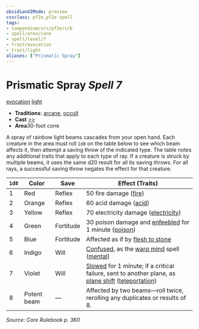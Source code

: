 ```yaml
---
obsidianUIMode: preview
cssclass: pf2e,pf2e-spell
tags:
- compendium/src/pf2e/crb
- spell/area/cone
- spell/level/7
- trait/evocation
- trait/light
aliases: ["Prismatic Spray"]
---
```

# Prismatic Spray *Spell 7*   
[evocation](../../rules/traits/evocation.md)  [light](../../rules/traits/light.md)  

- **Traditions**: [arcane](../../rules/traits/arcane.md), [occult](../../rules/traits/occult.md)
- **Cast** [>>](../../rules/core-rulebook/chapter-9-playing-the-game.md#Actions "Two-Action") 
- **Area**30-foot cone

A spray of rainbow light beams cascades from your open hand. Each creature in the area must roll `1d8` on the table below to see which beam affects it, then attempt a saving throw of the indicated type. The table notes any additional traits that apply to each type of ray. If a creature is struck by multiple beams, it uses the same d20 result for all its saving throws. For all rays, a successful saving throw negates the effect for that creature.

| `1d8` | Color | Save | Effect (Traits) |
|-------|-------|------|-----------------|
| 1 | Red | Reflex | 50 fire damage ([fire](../../rules/traits/fire.md)) |
| 2 | Orange | Reflex | 60 acid damage ([acid](../../rules/traits/acid.md)) |
| 3 | Yellow | Reflex | 70 electricity damage ([electricity](../../rules/traits/electricity.md)) |
| 4 | Green | Fortitude | 30 poison damage and [enfeebled](../../rules/conditions.md#Enfeebled) for 1 minute ([poison](../../rules/traits/poison.md)) |
| 5 | Blue | Fortitude | Affected as if by [flesh to stone](flesh-to-stone.md) |
| 6 | Indigo | Will | [Confused](../../rules/conditions.md#Confused), as the [warp mind](warp-mind.md) spell ([mental](../../rules/traits/mental.md)) |
| 7 | Violet | Will | [Slowed](../../rules/conditions.md#Slowed) for 1 minute; if a critical failure, sent to another plane, as [plane shift](plane-shift.md) ([teleportation](../../rules/traits/teleportation.md)) |
| 8 | Potent beam | — | Affected by two beams—roll twice, rerolling any duplicates or results of 8. |


*Source: Core Rulebook p. 360*
